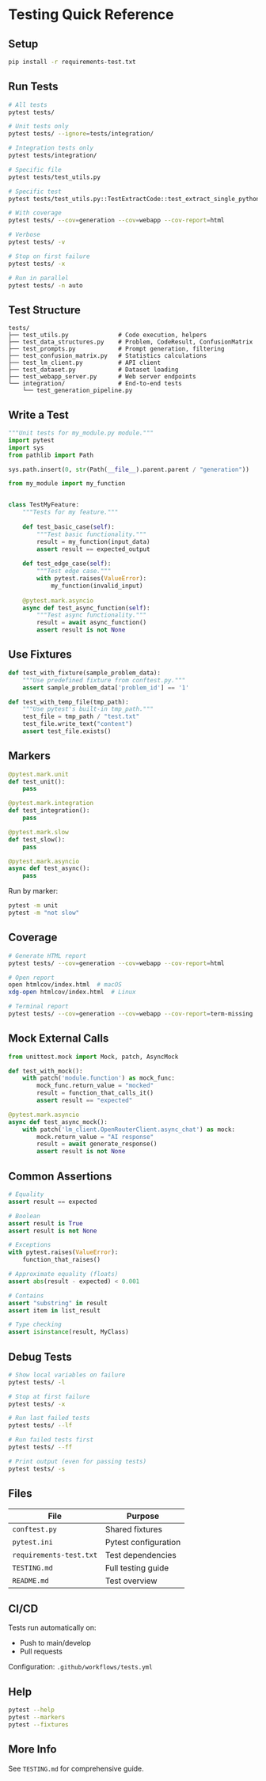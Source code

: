 # Testing Quick Reference

## Setup
```bash
pip install -r requirements-test.txt
```

## Run Tests

```bash
# All tests
pytest tests/

# Unit tests only
pytest tests/ --ignore=tests/integration/

# Integration tests only
pytest tests/integration/

# Specific file
pytest tests/test_utils.py

# Specific test
pytest tests/test_utils.py::TestExtractCode::test_extract_single_python_block

# With coverage
pytest tests/ --cov=generation --cov=webapp --cov-report=html

# Verbose
pytest tests/ -v

# Stop on first failure
pytest tests/ -x

# Run in parallel
pytest tests/ -n auto
```

## Test Structure

```
tests/
├── test_utils.py              # Code execution, helpers
├── test_data_structures.py    # Problem, CodeResult, ConfusionMatrix
├── test_prompts.py            # Prompt generation, filtering
├── test_confusion_matrix.py   # Statistics calculations
├── test_lm_client.py          # API client
├── test_dataset.py            # Dataset loading
├── test_webapp_server.py      # Web server endpoints
└── integration/               # End-to-end tests
    └── test_generation_pipeline.py
```

## Write a Test

```python
"""Unit tests for my_module.py module."""
import pytest
import sys
from pathlib import Path

sys.path.insert(0, str(Path(__file__).parent.parent / "generation"))

from my_module import my_function


class TestMyFeature:
    """Tests for my feature."""
    
    def test_basic_case(self):
        """Test basic functionality."""
        result = my_function(input_data)
        assert result == expected_output
    
    def test_edge_case(self):
        """Test edge case."""
        with pytest.raises(ValueError):
            my_function(invalid_input)
    
    @pytest.mark.asyncio
    async def test_async_function(self):
        """Test async functionality."""
        result = await async_function()
        assert result is not None
```

## Use Fixtures

```python
def test_with_fixture(sample_problem_data):
    """Use predefined fixture from conftest.py."""
    assert sample_problem_data['problem_id'] == '1'

def test_with_temp_file(tmp_path):
    """Use pytest's built-in tmp_path."""
    test_file = tmp_path / "test.txt"
    test_file.write_text("content")
    assert test_file.exists()
```

## Markers

```python
@pytest.mark.unit
def test_unit():
    pass

@pytest.mark.integration
def test_integration():
    pass

@pytest.mark.slow
def test_slow():
    pass

@pytest.mark.asyncio
async def test_async():
    pass
```

Run by marker:
```bash
pytest -m unit
pytest -m "not slow"
```

## Coverage

```bash
# Generate HTML report
pytest tests/ --cov=generation --cov=webapp --cov-report=html

# Open report
open htmlcov/index.html  # macOS
xdg-open htmlcov/index.html  # Linux

# Terminal report
pytest tests/ --cov=generation --cov=webapp --cov-report=term-missing
```

## Mock External Calls

```python
from unittest.mock import Mock, patch, AsyncMock

def test_with_mock():
    with patch('module.function') as mock_func:
        mock_func.return_value = "mocked"
        result = function_that_calls_it()
        assert result == "expected"

@pytest.mark.asyncio
async def test_async_mock():
    with patch('lm_client.OpenRouterClient.async_chat') as mock:
        mock.return_value = "AI response"
        result = await generate_response()
        assert result is not None
```

## Common Assertions

```python
# Equality
assert result == expected

# Boolean
assert result is True
assert result is not None

# Exceptions
with pytest.raises(ValueError):
    function_that_raises()

# Approximate equality (floats)
assert abs(result - expected) < 0.001

# Contains
assert "substring" in result
assert item in list_result

# Type checking
assert isinstance(result, MyClass)
```

## Debug Tests

```bash
# Show local variables on failure
pytest tests/ -l

# Stop at first failure
pytest tests/ -x

# Run last failed tests
pytest tests/ --lf

# Run failed tests first
pytest tests/ --ff

# Print output (even for passing tests)
pytest tests/ -s
```

## Files

| File | Purpose |
|------|---------|
| `conftest.py` | Shared fixtures |
| `pytest.ini` | Pytest configuration |
| `requirements-test.txt` | Test dependencies |
| `TESTING.md` | Full testing guide |
| `README.md` | Test overview |

## CI/CD

Tests run automatically on:
- Push to main/develop
- Pull requests

Configuration: `.github/workflows/tests.yml`

## Help

```bash
pytest --help
pytest --markers
pytest --fixtures
```

## More Info

See `TESTING.md` for comprehensive guide.


